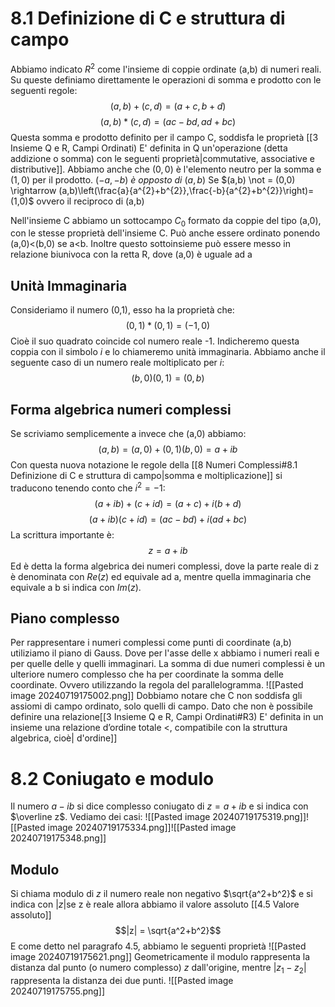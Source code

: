 # 8.1 Definizione di C e struttura di campo

Abbiamo indicato $R^2$ come l'insieme di coppie ordinate (a,b) di numeri reali.
Su queste definiamo direttamente le operazioni di somma e prodotto con le seguenti regole:
$$(a,b) +(c,d) = (a+c,b+d)$$
$$(a,b)*(c,d) = (ac - bd,ad+bc)$$
Questa somma e prodotto definito per il campo C, soddisfa le proprietà [[3 Insieme Q e R, Campi Ordinati) E' definita in Q un'operazione (detta addizione o somma) con le seguenti proprietà|commutative, associative e distributive]].
Abbiamo anche che $(0,0)$ è l'elemento neutro per la somma e $(1,0)$ per il prodotto.
$(-a,-b) \ è \ opposto \ di \ (a,b)$ 
Se $(a,b) \not = (0,0) \rightarrow (a,b)\left(\frac{a}{a^{2}+b^{2}},\frac{-b}{a^{2}+b^{2}}\right)= (1,0)$      ovvero il reciproco di (a,b)

Nell'insieme C abbiamo un sottocampo $C_0$ formato da coppie del tipo (a,0), con le stesse proprietà dell'insieme C. Può anche essere ordinato ponendo (a,0)<(b,0) se a<b.
Inoltre questo sottoinsieme può essere messo in relazione biunivoca con la retta R, dove (a,0) è uguale ad a

## Unità Immaginaria
Consideriamo il numero (0,1), esso ha la proprietà che: $$
(0,1)*(0,1) = (-1,0)
$$
Cioè il suo quadrato coincide col numero reale -1. Indicheremo questa coppia con il simbolo $i$ e lo chiameremo unità immaginaria.
Abbiamo anche il seguente caso di un numero reale moltiplicato per $i$:
$$(b,0)(0,1) = (0,b)$$


## Forma algebrica numeri complessi
Se scriviamo semplicemente a invece che (a,0) abbiamo: $$
(a,b) = (a,0) + (0,1)(b,0)= a +ib
$$
Con questa nuova notazione le regole della [[8 Numeri Complessi#8.1 Definizione di C e struttura di campo|somma e moltiplicazione]] si traducono tenendo conto che $i^2=-1$:
$$(a+ib)+(c+id) = (a+c)+i(b+d)$$
$$(a+ib)(c+id) = (ac-bd)+i(ad+bc)$$
La scrittura importante è:
$$z = a + ib$$
Ed è detta la forma algebrica dei numeri complessi, dove la parte reale di z è denominata con $Re(z)$ ed equivale ad a, mentre quella immaginaria che equivale a b si indica con $Im(z)$.


## Piano complesso
Per rappresentare i numeri complessi come punti di coordinate (a,b) utiliziamo il piano di Gauss. Dove per l'asse delle x abbiamo i numeri reali e per quelle delle y quelli immaginari.
La somma di due numeri complessi è un ulteriore numero complesso che ha per coordinate la somma delle coordinate. Ovvero utilizzando la regola del parallelogramma.
![[Pasted image 20240719175002.png]]
Dobbiamo notare che C non soddisfa gli assiomi di campo ordinato, solo quelli di campo. Dato che non è possibile definire una relazione[[3 Insieme Q e R, Campi Ordinati#R3) E' definita in un insieme una relazione d’ordine totale <, compatibile con la struttura algebrica, cioè| d'ordine]] 



# 8.2 Coniugato e modulo

Il numero $a-ib$ si dice complesso coniugato di $z = a + ib$ e si indica con $\overline z$. Vediamo dei casi:
![[Pasted image 20240719175319.png]]![[Pasted image 20240719175334.png]]![[Pasted image 20240719175348.png]]

## Modulo
Si chiama modulo di $z$ il numero reale non negativo $\sqrt{a^2+b^2}$ e si indica con $|z|$se z è reale allora abbiamo il valore assoluto [[4.5 Valore assoluto]]
$$|z| = \sqrt{a^2+b^2}$$
E come detto nel paragrafo 4.5, abbiamo le seguenti proprietà
![[Pasted image 20240719175621.png]]
Geometricamente il modulo rappresenta la distanza dal punto (o numero complesso) $z$ dall'origine, mentre $|z_{1}-z_{2}|$ rappresenta la distanza dei due punti.
![[Pasted image 20240719175755.png]]